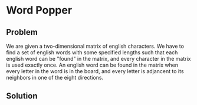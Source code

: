 # Word Popper

## Problem
We are given a two-dimensional matrix of english characters. We have to find a set of english words with some specified lengths such that each english word can be "found" in the matrix, and every character in the matrix is used exactly once. An english word can be found in the matrix when every letter in the word is in the board, and every letter is adjancent to its neighbors in one of the eight directions.

## Solution
